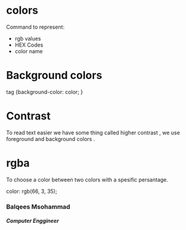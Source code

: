 
# colors

Command to represent:
* rgb values
* HEX Codes
* color name

#  Background colors

tag {background-color: color; }

# Contrast

To read text easier we have some thing called higher contrast , we use foreground and background colors .

# rgba

To choose a color between two colors with a spesific persantage.

color: rgb(66, 3, 35);

### Balqees Msohammad
##### Computer Enggineer 

 

 
